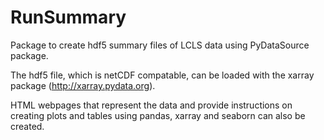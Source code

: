 # RunSummary

Package to create hdf5 summary files of LCLS data using PyDataSource package.

The hdf5 file, which is netCDF compatable, can be loaded with the xarray package (http://xarray.pydata.org). 

HTML webpages that represent the data and provide instructions on creating plots and tables using pandas, xarray and seaborn can also be created.


